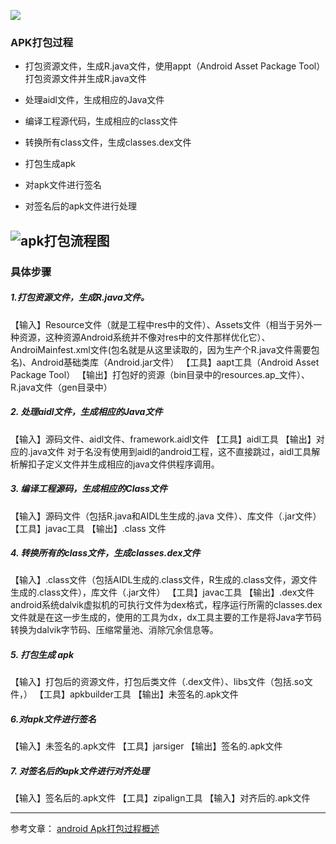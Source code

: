 ![](https://img.hacpai.com/bing/20171231.jpg?imageView2/1/w/960/h/540/interlace/1/q/100) 



### APK打包过程  
* 打包资源文件，生成R.java文件，使用appt（Android Asset Package Tool）打包资源文件并生成R.java文件

* 处理aidl文件，生成相应的Java文件

* 编译工程源代码，生成相应的class文件

* 转换所有class文件，生成classes.dex文件

* 打包生成apk

* 对apk文件进行签名

* 对签名后的apk文件进行处理

![apk打包流程图](https://www.sotardust.cn/images/apk_packaging_process.png)
---
### 具体步骤
##### 1.打包资源文件，生成R.java文件。
【输入】Resource文件（就是工程中res中的文件）、Assets文件（相当于另外一种资源，这种资源Android系统并不像对res中的文件那样优化它）、AndroiMainfest.xml文件(包名就是从这里读取的，因为生产个R.java文件需要包名)、Android基础类库（Android.jar文件）
【工具】aapt工具（Android Asset Package Tool）
【输出】打包好的资源（bin目录中的resources.ap_文件）、R.java文件（gen目录中）
##### 2. 处理aidl文件，生成相应的Java文件
【输入】源码文件、aidl文件、framework.aidl文件
【工具】aidl工具
【输出】对应的.java文件
对于名没有使用到aidl的android工程，这不直接跳过，aidl工具解析解扣子定义文件并生成相应的java文件供程序调用。
##### 3. 编译工程源码，生成相应的Class文件
【输入】源码文件（包括R.java和AIDL生生成的.java 文件）、库文件（.jar文件）【工具】javac工具
【输出】.class 文件

##### 4. 转换所有的class文件，生成classes.dex文件
【输入】.class文件（包括AIDL生成的.class文件，R生成的.class文件，源文件生成的.class文件），库文件（.jar文件）
【工具】javac工具
【输出】.dex文件
android系统dalvik虚拟机的可执行文件为dex格式，程序运行所需的classes.dex文件就是在这一步生成的，使用的工具为dx，dx工具主要的工作是将Java字节码转换为dalvik字节码、压缩常量池、消除冗余信息等。
##### 5. 打包生成 apk
【输入】打包后的资源文件，打包后类文件（.dex文件）、libs文件（包括.so文件，）
【工具】apkbuilder工具
【输出】未签名的.apk文件

##### 6.对apk文件进行签名
【输入】未签名的.apk文件
【工具】jarsiger
【输出】签名的.apk文件

##### 7. 对签名后的apk文件进行对齐处理
【输入】签名后的.apk文件
【工具】zipalign工具
【输入】对齐后的.apk文件



---
参考文章：
[android Apk打包过程概述](https://blog.csdn.net/jason0539/article/details/44917745)

